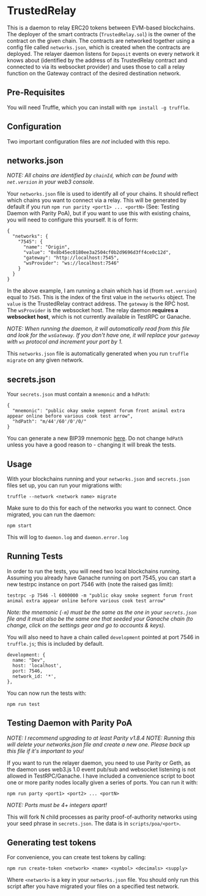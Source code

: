 # TrustedRelay

This is a daemon to relay ERC20 tokens between EVM-based blockchains. The deployer of the smart contracts (`TrustedRelay.sol`) is the owner of the contract on the given chain. The contracts are networked together using a config file called `networks.json`, which is created when the contracts are deployed. The relayer daemon listens for `Deposit` events on every network it knows about (identified by the address of its TrustedRelay contract and connected to via its websocket provider) and uses those to call a relay function on the Gateway contract of the desired destination network.

## Pre-Requisites

You will need Truffle, which you can install with `npm install -g truffle`.

## Configuration

Two important configuration files are *not* included with this repo.

## networks.json

*NOTE: All chains are identified by `chainId`, which can be found with `net.version` in your web3 console.*

Your `networks.json` file is used to identify all of your chains. It should reflect which chains you want to connect
via a relay. This will be generated by default if you run `npm run parity <port1> ... <portN>` (See: Testing Daemon with Parity PoA), but if you want to use this with existing chains, you will need to configure this yourself. It is of form:

```
{
  "networks": {
    "7545": {
      "name": "Origin",
      "value": "0x8b45ec0180ee3a2504cf0b2d9696d3ff4ce0c12d",
      "gateway": "http://localhost:7545",
      "wsProvider": "ws://localhost:7546"
    }
  }
}
```

In the above example, I am running a chain which has id (from `net.version`) equal to `7545`. This is the index of the first value in the `networks` object. The `value` is the TrustedRelay contract address. The `gateway` is the RPC host. The `wsProvider` is the websocket host. The relay daemon **requires a websocket host**, which is not currently available in TestRPC or Ganache.

*NOTE: When running the daemon, it will automatically read from this file and look for the `wsGateway`. If you don't have one, it will replace your `gateway` with `ws` protocol and increment your port by 1.*

This `networks.json` file is automatically generated when you run `truffle migrate` on any given network.

## secrets.json

Your `secrets.json` must contain a `mnemonic` and a `hdPath`:

```
{
  "mnemonic": "public okay smoke segment forum front animal extra appear online before various cook test arrow",
  "hdPath": "m/44'/60'/0'/0/"
}
```

You can generate a new BIP39 mnemonic [here](https://coinomi.com/recovery-phrase-tool.html). Do not change `hdPath` unless you have a good reason to - changing it will break the tests.

## Usage

With your blockchains running and your `networks.json` and `secrets.json` files set up, you can run your migrations with:

```
truffle --network <network name> migrate
```

Make sure to do this for each of the networks you want to connect. Once migrated, you can run the daemon:

```
npm start
```

This will log to `daemon.log` and `daemon.error.log`


## Running Tests

In order to run the tests, you will need two local blockchains running. Assuming you already have Ganache running on port 7545, you can start a new testrpc instance on port 7546 with (note the raised gas limit):

```
testrpc -p 7546 -l 6000000 -m "public okay smoke segment forum front animal extra appear online before various cook test arrow"
```

*Note: the mnemonic (`-m`) must be the same as the one in your `secrets.json` file and it must also be the same one that seeded your Ganache chain (to change, click on the settings gear and go to accounts & keys).*

You will also need to have a chain called `development` pointed at port 7546 in `truffle.js`; this is included by default.

```
development: {
  name: "Dev",
  host: 'localhost',
  port: 7546,
  network_id: '*',
},
```

You can now run the tests with:

```
npm run test
```

## Testing Daemon with Parity PoA

*NOTE: I recommend upgrading to at least Parity v1.8.4*
*NOTE: Running this will delete your networks.json file and create a new one. Please back up this file if it's important to you!*

If you want to run the relayer daemon, you need to use Parity or Geth, as the daemon uses web3.js 1.0 event pub/sub and websocket listening is not allowed in TestRPC/Ganache. I have included a convenience script to boot one or more parity nodes locally given a series of ports. You can run it with:

```
npm run party <port1> <port2> ... <portN>
```

*NOTE: Ports must be 4+ integers apart!*

This will fork N child processes as parity proof-of-authority networks using your seed phrase in `secrets.json`. The data is in `scripts/poa/<port>`.

## Generating test tokens

For convenience, you can create test tokens by calling:

```
npm run create-token <network> <name> <symbol> <decimals> <supply>
```

Where `<network>` is a key in your `networks.json` file. You should only run this script after you have migrated your files on a specified test network.
